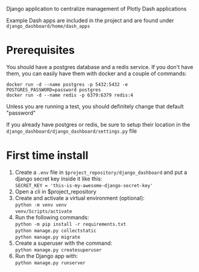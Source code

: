 Django application to centralize management of Plotly Dash applications

Example Dash apps are included in the project and are found under `django_dashboard/home/dash_apps`

# Prerequisites
You should have a postgres database and a redis service. If you don't have them, you can easily have them with docker and a couple of commands:

`docker run -d --name postgres -p 5432:5432 -e POSTGRES_PASSWORD=password postgres`\
`docker run -d --name redis -p 6379:6379 redis:4`

Unless you are running a test, you should definitely change that default "password"

If you already have postgres or redis, be sure to setup their location in the `django_dashboard/django_dashboard/settings.py` file


# First time install
1) Create a `.env` file in `$project_repository/django_dashboard` and put a django secret key inside it like this:\
`SECRET_KEY = 'this-is-my-awesome-django-secret-key'`
2) Open a cli in $project_repository
3) Create and activate a virtual environment (optional):\
`python -m venv venv`\
`venv/Scripts/activate`
4) Run the following commands:\
`python -m pip install -r requirements.txt`\
`python manage.py collectstatic`\
`python manage.py migrate`
5) Create a superuser with the command:\
`python manage.py createsuperuser`
6) Run the Django app with:\
`python manage.py runserver`
